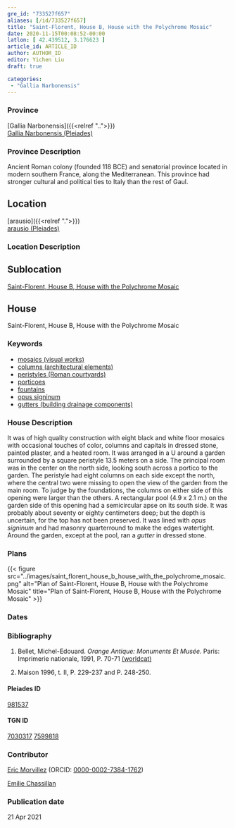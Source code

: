 ```yaml
---
gre_id: "733527f657"
aliases: [/id/733527f657]
title: "Saint-Florent, House B, House with the Polychrome Mosaic"
date: 2020-11-15T00:08:52-00:00
latlon: [ 42.439512, 3.176623 ]
article_id: ARTICLE_ID
author: AUTHOR_ID
editor: Yichen Liu
draft: true

categories:
 - "Gallia Narbonensis"
---
```


### Province

[Gallia Narbonensis]({{<relref "..">}}) \
[Gallia Narbonensis (Pleiades)](https://pleiades.stoa.org/places/981537)

### Province Description

Ancient Roman colony (founded 118 BCE) and senatorial province located in modern southern France, along the Mediterranean. This province had stronger cultural and political ties to Italy than the rest of Gaul.

## Location

[arausio]({{<relref ".">}}) \
[arausio (Pleiades)](https://pleiades.stoa.org/places/148054)

### Location Description

<!--### Location Description-->

<!-- LEAVE THIS BLANK FOR NOW -->

## Sublocation

[Saint-Florent, House B, House with the Polychrome Mosaic](#)

<!--### Sublocation Description-->

<!-- DESCRIPTION -->

## House

Saint-Florent, House B, House with the Polychrome Mosaic



### Keywords

- [mosaics (visual works)](http://vocab.getty.edu/page/aat/300015342)
- [columns (architectural elements)](http://vocab.getty.edu/page/aat/300001571)
- [peristyles (Roman courtyards)](http://vocab.getty.edu/page/aat/300004029)
- [porticoes](http://vocab.getty.edu/page/aat/300004145)
- [fountains](http://vocab.getty.edu/page/aat/300006179)
- [opus signinum](http://vocab.getty.edu/page/aat/300379969)
- [gutters (building drainage components)](http://vocab.getty.edu/page/aat/300052565)



### House Description

It was of high quality construction with eight black and white floor mosaics with occasional touches of color, columns and capitals in dressed stone, painted plaster, and a heated room. It was arranged in a U around a garden surrounded by a square peristyle 13.5 meters on a side. The principal room was in the center on the north side, looking south across a portico to the garden. The peristyle had eight columns on each side except the north, where the central two were missing to open the view of the garden from the main room. To judge by the foundations, the columns on either side of this opening were larger than the others. A rectangular pool (4.9 x 2.1 m.) on the garden side of this opening had a semicircular apse on its south side. It was probably about seventy or eighty centimeters deep; but the depth is uncertain, for the top has not been preserved. It was lined with *opus signinum* and had masonry quarterround to make the edges watertight. Around the garden, except at the pool, ran a *gutter* in dressed stone.




### Plans


{{< figure src="../images/saint_florent_house_b_house_with_the_polychrome_mosaic.png" alt="Plan of Saint-Florent, House B, House with the Polychrome Mosaic" title="Plan of Saint-Florent, House B, House with the Polychrome Mosaic" >}}


### Dates






### Bibliography

1. Bellet, Michel-Edouard. *Orange Antique: Monuments Et Musée*. Paris: Imprimerie nationale, 1991, P. 70-71 [(worldcat)](http://www.worldcat.org/oclc/24832885)

2. Maison 1996,  t. II, P. 229-237 and  P. 248-250.

#### Pleiades ID

[981537](https://pleiades.stoa.org/places/981537)

#### TGN ID

[7030317](http://vocab.getty.edu/page/tgn/7030317)
[7599818](http://vocab.getty.edu/page/tgn/7599818)

### Contributor

[Eric Morvillez](link) (ORCID: [0000-0002-7384-1762](https://orcid.org/0000-0002-7384-1762))

[Emilie Chassillan](link)
### Publication date


21 Apr 2021

<!--### Related articles-->

<!-- Links to other related articles. Leave blank for now -->